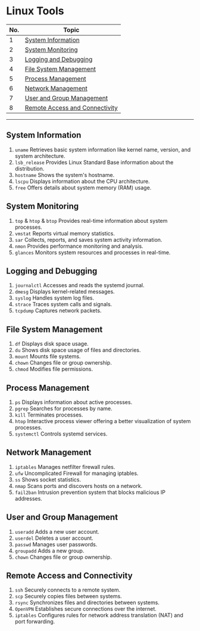 # Linux Tools

| No. | Topic                                             |
| --- | ------------------------------------------------- |
| 1   | [System Information](#system-information)         |
| 2   | [System Monitoring](#system-monitoring)           |
| 3   | [Logging and Debugging](#logging-and-debugging)   |
| 4   | [File System Management](#file-system-management) |
| 5   | [Process Management](#process-management)         |
| 6   | [Network Management](#network-management)         |
| 7   | [User and Group Management](#user-and-group-management) |
| 8   | [Remote Access and Connectivity](#remote-access-and-connectivity) |


-----------------------------------------------------------------------------

## System Information <a name="system-information"></a>
1. `uname` Retrieves basic system information like kernel name, version, and system architecture.
2. `lsb_release` Provides Linux Standard Base information about the distribution.
3. `hostname` Shows the system's hostname.
4. `lscpu` Displays information about the CPU architecture.
5. `free` Offers details about system memory (RAM) usage.

## System Monitoring <a name="system-monitoring"></a>
1. `top` & `htop` & `btop` Provides real-time information about system processes.
2. `vmstat` Reports virtual memory statistics.
3. `sar` Collects, reports, and saves system activity information.
4. `nmon` Provides performance monitoring and analysis.
5. `glances` Monitors system resources and processes in real-time.

## Logging and Debugging <a name="logging-and-debugging"></a>
1. `journalctl` Accesses and reads the systemd journal.
2. `dmesg` Displays kernel-related messages.
3. `syslog` Handles system log files.
4. `strace` Traces system calls and signals.
5. `tcpdump` Captures network packets.

## File System Management <a name="file-system-management"></a>
1. `df` Displays disk space usage.
2. `du` Shows disk space usage of files and directories.
3. `mount` Mounts file systems.
4. `chown` Changes file or group ownership.
5. `chmod` Modifies file permissions.

## Process Management <a name="process-management"></a>
1. `ps` Displays information about active processes.
2. `pgrep` Searches for processes by name.
3. `kill` Terminates processes.
4. `htop` Interactive process viewer offering a better visualization of system processes.
5. `systemctl` Controls systemd services.

## Network Management <a name="network-management"></a>
1. `iptables` Manages netfilter firewall rules.
2. `ufw` Uncomplicated Firewall for managing iptables.
3. `ss` Shows socket statistics.
4. `nmap` Scans ports and discovers hosts on a network.
5. `fail2ban` Intrusion prevention system that blocks malicious IP addresses.

## User and Group Management <a name="user-and-group-management"></a>
1. `useradd` Adds a new user account.
2. `userdel` Deletes a user account.
3. `passwd` Manages user passwords.
4. `groupadd` Adds a new group.
5. `chown` Changes file or group ownership.

## Remote Access and Connectivity <a name="remote-access-and-connectivity"></a>
1. `ssh` Securely connects to a remote system.
2. `scp` Securely copies files between systems.
3. `rsync` Synchronizes files and directories between systems.
4. `OpenVPN` Establishes secure connections over the internet.
5. `iptables` Configures rules for network address translation (NAT) and port forwarding.

<!-- Backup -->
<!-- ## System Information <a name="system-information"></a>

### These tools help users quickly gather essential information about the system, its configuration, and some resource utilization.

- ### `uname`
  Retrieves basic system information like kernel name, version, and system architecture.
  > `uname >a`
- ### `lsb_release`
  Provides Linux Standard Base information about the distribution.
  > `lsb_release >a`
- ### `hostname`
  Shows the system's hostname.
  > `hostname`
- ### `lscpu`
  Displays information about the CPU architecture.
  > `lscpu`
- ### `free`
  Offers details about system memory (RAM) usage.
  > `free >h`


## System Monitoring <a name="system-monitoring"></a>

### Tools for observing and analyzing system performance, resource utilization, and other vital metrics.

- ### `top` & `htop` & `btop`
  Provides real-time information about system processes.
- ### `vmstat`
  Reports virtual memory statistics.
- ### `sar`
  Collects, reports, and saves system activity information.
- ### `nmon`
  Provides performance monitoring and analysis.
- ### `glances`
   Monitors system resources and processes in real-time.

## Logging and Debugging <a name="logging-and-debugging"></a>

This section covers tools and techniques for managing system logs, tracking events, and diagnosing issues. Commonly used tools here include:

- ### `journalctl`
  Accesses and reads the systemd journal.
    > `journalctl -u nginx.service`
- ### `dmesg`
  Displays kernel-related messages.
    > `dmesg | grep -i error`
- ### `syslog`
  Handles system log files.
    > `tail -f /var/log/syslog`
- ### `strace`
  Traces system calls and signals.
    > `strace -p PID`
- ### `tcpdump`
  Captures network packets.
    > `tcpdump -i eth0`

## File System Management <a name="file-system-management"></a>

Tools dedicated to managing file systems, disk usage, and file permissions. Key utilities in this category:

- ### `df`
  Displays disk space usage.
    > `df -h`
- ### `du`
  Shows disk space usage of files and directories.
    > `du -sh /path/to/directory`
- ### `mount`
  Mounts file systems.
    > `mount /dev/sdb1 /mnt`
- ### `chown`
  Changes file or group ownership.
    > `chown user:group file.txt`
- ### `chmod`
  Modifies file permissions.
    > `chmod 644 file.txt`

## Process Management <a name="process-management"></a>

Focused on tools for controlling and monitoring processes on the system. Examples of tools in this category include:

- ### `ps`
  Displays information about active processes.
    > `ps aux`
- ### `pgrep`
  Searches for processes by name.
    > `pgrep firefox`
- ### `kill`
  Terminates processes.
    > `kill PID`
- ### `htop`
  Interactive process viewer offering a better visualization of system processes.
    > `htop`
- ### `systemctl`
  Controls systemd services.
    > `systemctl start nginx`

## Network Management <a name="network-management"></a>

This section encompasses tools and utilities for managing network configurations, monitoring connectivity, and enhancing security. Includes tools like:

- ### `iptables`
  Manages netfilter firewall rules.
    > `iptables -A INPUT -p tcp --dport 80 -j ACCEPT`
- ### `ufw`
  Uncomplicated Firewall for managing iptables.
    > `ufw allow ssh`
- ### `ss`
  Shows socket statistics.
    > `ss -tulw`
- ### `nmap`
  Scans ports and discovers hosts on a network.
    > `nmap 192.168.1.1`
- ### `fail2ban`
  Intrusion prevention system that blocks malicious IP addresses.
    > `fail2ban-client status`

## User and Group Management <a name="user-and-group-management"></a>

Tools for managing user accounts, groups, permissions, and access control. Commonly used tools here are:

- ### `useradd`
  Adds a new user account.
    > `useradd -m newusername`
- ### `userdel`
  Deletes a user account.
    > `userdel existingusername`
- ### `passwd`
  Manages user passwords.
    > `passwd username`
- ### `groupadd`
  Adds a new group.
    > `groupadd newgroup`
- ### `chown`
  Changes file or group ownership.
    > `chown user:group file.txt`

## Remote Access and Connectivity <a name="remote-access-and-connectivity"></a>

This section focuses on tools enabling remote access, SSH configurations, and maintaining network connectivity. Tools like:

- ### `ssh`
  Securely connects to a remote system.
    > `ssh username@remote_host`
- ### `scp`
  Securely copies files between systems.
    > `scp /path/to/local/file username@remote_host:/path/to/destination`
- ### `rsync`
  Synchronizes files and directories between systems.
    > `rsync -avz /path/to/source username@remote_host:/path/to/destination`
- ### `OpenVPN`
  Establishes secure connections over the internet.
    > `openvpn client.ovpn`
- ### `iptables`
  Configures rules for network address translation (NAT) and port forwarding.
    > `iptables -A INPUT -p tcp --dport 80 -j ACCEPT` -->